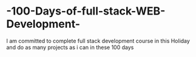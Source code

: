 # -100-Days-of-full-stack-WEB-Development-
I am committed to complete full stack development course in this Holiday and do as many projects as i can in these 100 days 

